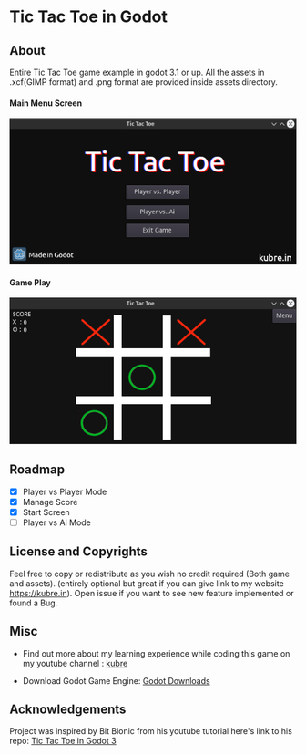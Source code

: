 # Tic Tac Toe in Godot

## About

Entire Tic Tac Toe game example in godot 3.1 or up.
All the assets in .xcf(GIMP format) and .png format are provided inside assets directory.

#### Main Menu Screen
![Main Menu](images/Menu.png)

#### Game Play
![Game Play](images/Game.png)

## Roadmap
 
- [x] Player vs Player Mode
- [x] Manage Score
- [x] Start Screen
- [ ] Player vs Ai Mode

## License and Copyrights
Feel free to copy or redistribute as you wish no credit required (Both game and assets). (entirely optional but great if you can give link to my website https://kubre.in). Open issue if you want to see new feature implemented or found a Bug.

## Misc

- Find out more about my learning experience while coding this game on my youtube channel : [kubre](https://www.youtube.com/channel/UCruYKNvpEEMN-gtGRu98W_g)

- Download Godot Game Engine: [Godot Downloads](https://godotengine.org/download)

## Acknowledgements
Project was inspired by Bit Bionic from his youtube tutorial here's link to his repo:
[Tic Tac Toe in Godot 3](https://github.com/bitbionic/tic-tac-toe-gd3)

